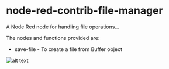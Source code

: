 # node-red-contrib-file-manager
A Node Red node for handling file operations...

The nodes and functions provided are:

  * save-file - To create a file from Buffer object

![alt text](https://github.com/flw18/file-manager/blob/master/Capture.jpg?raw=true)
